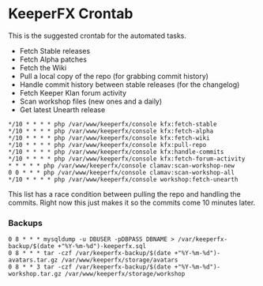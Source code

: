 KeeperFX Crontab
================

This is the suggested crontab for the automated tasks.

- Fetch Stable releases
- Fetch Alpha patches
- Fetch the Wiki 
- Pull a local copy of the repo (for grabbing commit history)
- Handle commit history between stable releases (for the changelog)
- Fetch Keeper Klan forum activity
- Scan workshop files (new ones and a daily)
- Get latest Unearth release


```
*/10 * * * * php /var/www/keeperfx/console kfx:fetch-stable
*/10 * * * * php /var/www/keeperfx/console kfx:fetch-alpha
*/10 * * * * php /var/www/keeperfx/console kfx:fetch-wiki
*/10 * * * * php /var/www/keeperfx/console kfx:pull-repo
*/10 * * * * php /var/www/keeperfx/console kfx:handle-commits
*/10 * * * * php /var/www/keeperfx/console kfx:fetch-forum-activity
* * * * * php /var/www/keeperfx/console clamav:scan-workshop-new
0 0 * * * php /var/www/keeperfx/console clamav:scan-workshop-all
*/10 * * * * php /var/www/keeperfx/console workshop:fetch-unearth
```

This list has a race condition between pulling the repo and handling the commits.
Right now this just makes it so the commits come 10 minutes later.


### Backups

```
0 8 * * * mysqldump -u DBUSER -pDBPASS DBNAME > /var/keeperfx-backup/$(date +"%Y-%m-%d")-keeperfx.sql
0 8 * * * tar -czf /var/keeperfx-backup/$(date +"%Y-%m-%d")-avatars.tar.gz /var/www/keeperfx/storage/avatars
0 8 * * 3 tar -czf /var/keeperfx-backup/$(date +"%Y-%m-%d")-workshop.tar.gz /var/www/keeperfx/storage/workshop
```

